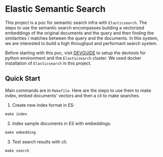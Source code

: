 Elastic Semantic Search
==============================

This project is a poc for semantic search infra with `Elasticsearch`. The steps to use the semantic search encompasses building a vectorized embeddings of the original documents and the query and then finding the similarities / matches between the query and the documents. In this system, we are interested to build a high throughput and performant search system.

Before starting with this poc, visit [DEVGUIDE](DEVGUIDE.md) to setup the devtools for python environment and the `Elasticsearch` cluster. We used docker installation of `Elasticsearch` in this project.


Quick Start
------------------
Main commands are in `Makefile`. Here are the steps to use them to make index, embed documents' vectors and then a cli to make searches.

1. Create new index format in ES:
```python
make index
```

2. Index sample documents in ES with embeddings:
```python
make embedding
```

3. Test search results with cli:

```python
make search
```
